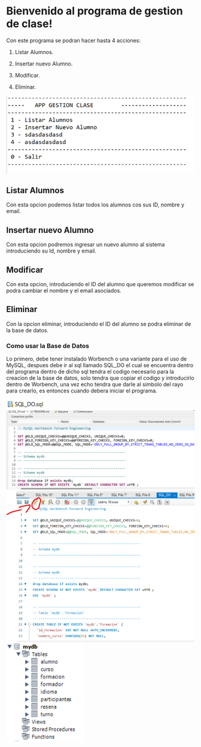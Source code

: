# Bienvenido al programa de gestion de clase!

Con este programa se podran hacer hasta 4 acciones:

1. Listar Alumnos.

2. Insertar nuevo Alumno.

3. Modificar.

4. Eliminar. 


![pantallazo menu de la App](screenshot/screenshot.png)


## Listar Alumnos

Con esta opcion podemos listar todos los alumnos cos sus
ID, nombre y email.

## Insertar nuevo Alumno

Con esta opcion podremos ingresar un nuevo
alumno al sistema introduciendo su Id, nombre y email.

## Modificar

Con esta opcion, introduciendo el ID del alumno que
queremos modificar se podra cambiar el nombre
y el email asociados.

## Eliminar

Con la opcion eliminar, introduciendo el ID
del alumno se podra eliminar de la base de datos.

### Como usar la Base de Datos

Lo primero, debe tener instalado Worbench o una variante para el uso de MySQL,
despues debe ir al sql llamado SQL_DO el cual se encuentra dentro del programa
dentro de dicho sql tendra el codigo necesario para la creacion de la base de datos,
solo tendra que copiar el codigo y introducirlo dentro de Worbench, una vez echo tendra
que darle al simbolo del rayo para crearlo, es entonces cuando debera iniciar el programa.

![pantallazo de SQL_DO](screenshot/SQL_DO.png)
![pantallazo de el codigo](screenshot/codigo.png)
![pantallazo de el worbench](screenshot/worbench.png)
![pantallazo de la base de datos](screenshot/BBDD.png)
